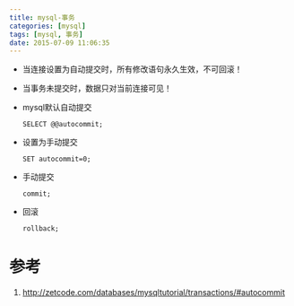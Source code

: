 ```yaml
---
title: mysql-事务
categories: [mysql]
tags: [mysql, 事务]
date: 2015-07-09 11:06:35
---
```


-   当连接设置为自动提交时，所有修改语句永久生效，不可回滚！

-   当事务未提交时，数据只对当前连接可见！

-   mysql默认自动提交


        SELECT @@autocommit;

-   设置为手动提交

        SET autocommit=0;

-   手动提交

        commit;

-   回滚

        rollback;

# 参考

1.  <http://zetcode.com/databases/mysqltutorial/transactions/#autocommit>
